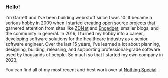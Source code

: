 ### Hello!

I'm Garrett and I've been building web stuff since I was 10. It became a serious hobby in 2009 when I started creating open source projects that garnered attention from sites like [ZDNet](https://web.archive.org/web/20151227061053/https://www.zdnet.com/article/hp-touchpad-homebrew-patches-that-improve-productivity/) and [Engadget](https://www.engadget.com/2011-07-05-touchpad-homebrew-patches-surface-in-preware-devs-keep-on-givin.html), smaller blogs, and the community in general. In 2016, I turned my hobby into a career, developing software solutions for the healthcare industry as a senior software engineer. Over the last 15 years, I've learned a lot about planning, designing, building, releasing, and supporting professional-grade software used by thousands of people. So much so that I started my own company in 2023.

You can find all of my most recent and best work over at [Nothing Special](https://github.com/NothingSpecialDev).
